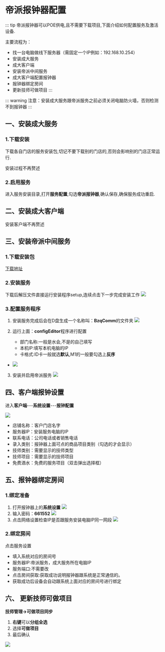 # 帝派报钟器配置
::: tip
帝派报钟器可以POE供电,且不需要下载项目,下面介绍如何配置服务及激活设备.

主要流程为：
+ 找一台电脑做线下服务器（需固定一个IP例如：192.168.10.254）
+ 安装成大服务
+ 成大客户端
+ 安装帝派中间服务
+ 成大客户端配置报钟器
+ 报钟器绑定房间
+ 更新技师可做项目
:::


::: warning
注意：安装成大服务跟帝派服务之前必须关闭电脑防火墙，否则检测不到报钟器
:::

## 一、安装成大服务
### 1.下载安装
下载各自门店的服务安装包,切记不要下载别的门店的,否则会影响别的门店正常运行.

安装过程不再赘述

### 2.启用服务

进入服务安装目录,打开**服务配置**,勾选**帝派报钟器**,确认保存,确保服务成功重启.



## 二、安装成大客户端
安装客户端不再赘述

## 三、安装帝派中间服务
### 1.下载安装包

[下载地址](http://60.191.14.154:12345/d/SAAS%E8%BD%AF%E4%BB%B6/%E6%8A%A5%E9%92%9F%E6%96%87%E4%BB%B6/%E5%B8%9D%E6%B4%BE%E6%8A%A5%E9%92%9F%E5%99%A8/%E6%88%90%E5%A4%A7%E5%B8%9D%E6%B4%BE%E6%8A%A5%E9%92%9F%E5%99%A8%E5%AE%89%E8%A3%85%E5%8C%85UDP%E7%89%88%E6%9C%AC.zip)

### 2.安装服务
下载后解压文件直接运行安装程序setup,连续点击下一步完成安装工作
   ![](https://wiki-cdsoft.oss-cn-hangzhou.aliyuncs.com/20240928142049.png)

### 3.配置服务程序
1. 安装服务完成后会在D盘生成一个名称叫：**BzqComm**的文件夹
   ![](https://wiki-cdsoft.oss-cn-hangzhou.aliyuncs.com/20240928142247.png)

2. 运行上面：**configEditor**程序进行配置
   
   + 部门名称:一般是水会,不是的自己填写
   + 本机IP:填写本机电脑的IP
   + 卡格式:ID卡一般就选**默认**,M1的一般要勾选上**反序**
 + 
   ![](https://wiki-cdsoft.oss-cn-hangzhou.aliyuncs.com/20240928142404.png)

3. 安装并启用帝派服务
   ![](https://wiki-cdsoft.oss-cn-hangzhou.aliyuncs.com/20240928143956.png)

## 四、客户端报钟设置
进入**客户端**---**系统设置**---**报钟配置**


![](https://wiki-cdsoft.oss-cn-hangzhou.aliyuncs.com/20240928144252.png)


+ 店铺名称：客户门店名字
+ 服务器IP：安装服务电脑的IP
+ 联系电话：公司电话或者销售电话
+ 录入类别：报钟器上面可点的商品项目类别（勾选的才会显示）
+ 技师类别：需要显示的技师类型
+ 技师项目：需要显示的技师项目
+ 免费酒水：免费的服务项目（双击弹出选择框）


## 五、报钟器绑定房间
### 1.绑定准备
1. 打开报钟器上的**系统设置**
   ![](https://wiki-cdsoft.oss-cn-hangzhou.aliyuncs.com/20240928145540.png)
2. 输入密码：**661552**
   ![](https://wiki-cdsoft.oss-cn-hangzhou.aliyuncs.com/20240928145616.png)
3. 点击网络设置检查IP是否跟服务安装电脑IP同一网段
   ![](https://wiki-cdsoft.oss-cn-hangzhou.aliyuncs.com/20240928145652.png)

### 2.绑定房间
点击服务设置
+ 填入系统对应的房间号
+ 服务器IP:帝派服务，成大服务所在电脑IP
+ 服务端口:不需要改
+ 点击房间获取:获取成功说明报钟器跟系统是正常通信的。
+ 获取成功后设备会自动跟系统上面对应的房间号进行绑定

## 六、 更新技师可做项目
**技师管理->可做项目同步**
1. **右键**可以**分组全选**
2. 选择**可做项目**
3. 最后确认

![](https://wiki-cdsoft.oss-cn-hangzhou.aliyuncs.com/20240928151502.png)